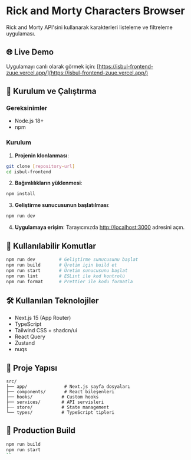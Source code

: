 # Rick and Morty Characters Browser

Rick and Morty API'sini kullanarak karakterleri listeleme ve filtreleme uygulaması.

## 🌐 Live Demo

Uygulamayı canlı olarak görmek için: [https://isbul-frontend-zuue.vercel.app/](https://isbul-frontend-zuue.vercel.app/)

## 🚀 Kurulum ve Çalıştırma

### Gereksinimler

- Node.js 18+
- npm

### Kurulum

1. **Projenin klonlanması**:

```bash
git clone [repository-url]
cd isbul-frontend
```

2. **Bağımlılıkların yüklenmesi**:

```bash
npm install
```

3. **Geliştirme sunucusunun başlatılması**:

```bash
npm run dev
```

4. **Uygulamaya erişim**:
   Tarayıcınızda [http://localhost:3000](http://localhost:3000) adresini açın.

## 📝 Kullanılabilir Komutlar

```bash
npm run dev         # Geliştirme sunucusunu başlat
npm run build       # Üretim için build et
npm run start       # Üretim sunucusunu başlat
npm run lint        # ESLint ile kod kontrolü
npm run format      # Prettier ile kodu formatla
```

## 🛠️ Kullanılan Teknolojiler

- Next.js 15 (App Router)
- TypeScript
- Tailwind CSS + shadcn/ui
- React Query
- Zustand
- nuqs

## 📁 Proje Yapısı

```
src/
├── app/              # Next.js sayfa dosyaları
├── components/       # React bileşenleri
├── hooks/           # Custom hooks
├── services/        # API servisleri
├── store/           # State management
└── types/           # TypeScript tipleri
```

## 🔧 Production Build

```bash
npm run build
npm run start
``
```
